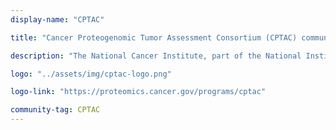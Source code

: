 ```yaml
---
display-name: "CPTAC"

title: "Cancer Proteogenomic Tumor Assessment Consortium (CPTAC) community page at WikiPathways"

description: "The National Cancer Institute, part of the National Institutes of Health, announced the launch of a Clinical Proteomic Tumor Analysis Consortium in August 2011. CPTAC is a comprehensive and coordinated effort to accelerate the understanding of the molecular basis of cancer through the application of robust, quantitative, proteomic technologies and workflows. The overarching goal of CPTAC is to improve our ability to diagnose, treat and prevent cancer. To achieve this goal in a scientifically rigorous manner, the NCI launched CPTAC to systematically identify proteins that derive from alterations in cancer genomes and related biological processes, and provide this data with accompanying assays and protocols to the public."

logo: "../assets/img/cptac-logo.png"

logo-link: "https://proteomics.cancer.gov/programs/cptac"

community-tag: CPTAC
---
```


